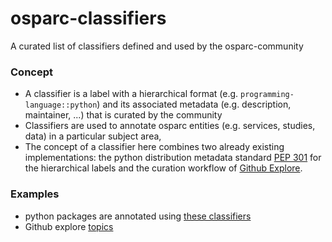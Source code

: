 # osparc-classifiers

A curated list of classifiers defined and used by the osparc-community


### Concept

- A classifier is a label with a hierarchical format (e.g. ``programming-language::python``) and its associated metadata (e.g. description, maintainer, ...) that is curated by the community
- Classifiers are used to annotate osparc entities (e.g. services, studies, data) in a particular subject area,
- The concept of a classifier here combines two already existing implementations: the python distribution metadata standard [PEP 301](https://www.python.org/dev/peps/pep-0301/#distutils-trove-classification) for the hierarchical labels and the curation workflow of [Github Explore](https://github.com/github/explore#github-explore).


### Examples

- python packages are annotated using [these classifiers](https://pypi.org/classifiers/)
- Github explore [topics](https://github.com/github/explore/tree/master/topics)
